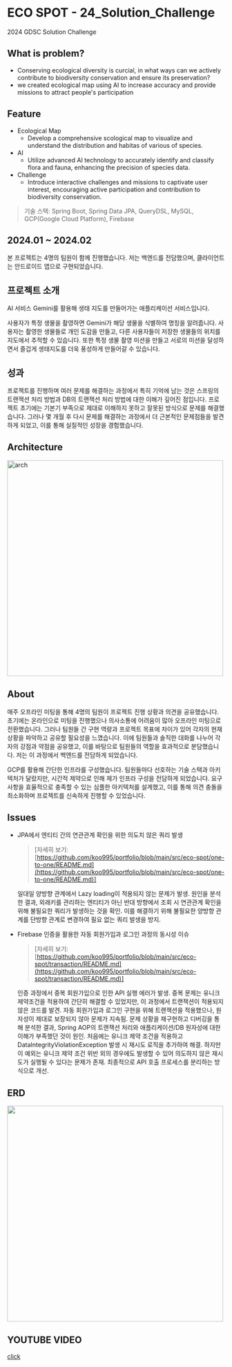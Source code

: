 # ECO SPOT - 24_Solution_Challenge

2024 GDSC Solution Challenge

## What is problem?
- Conserving ecological diversity is curcial, in what ways can we actively contribute to biodiversity conservation and ensure its preservation?
- we created ecological map using AI to increase accuracy and provide missions to attract people's participation
## Feature
- Ecological Map
  - Develop a comprehensive scological map to visualize and understand the distribution and habitas of various of species.
- AI
  - Utilize advanced AI technology to accurately identify and classify flora and fauna, enhancing the precision of species data.
- Challenge
  - Introduce interactive challenges and missions to captivate user interest, encouraging active participation and contribution to biodiversity conservation.

> 기술 스택: Spring Boot, Spring Data JPA, QueryDSL, MySQL, GCP(Google Cloud Platform), Firebase

## 2024.01 ~ 2024.02
본 프로젝트는 4명의 팀원이 함께 진행했습니다. 저는 백엔드를 전담했으며, 클라이언트는 안드로이드 앱으로 구현되었습니다.

## 프로젝트 소개
AI 서비스 Gemini를 활용해 생태 지도를 만들어가는 애플리케이션 서비스입니다.

사용자가 특정 생물을 촬영하면 Gemini가 해당 생물을 식별하여 명칭을 알려줍니다. 사용자는 촬영한 생물들로 개인 도감을 만들고, 다른 사용자들이 저장한 생물들의 위치를 지도에서 추적할 수 있습니다. 또한 특정 생물 촬영 미션을 만들고 서로의 미션을 달성하면서 즐겁게 생태지도를 더욱 풍성하게 만들어갈 수 있습니다.

## 성과
프로젝트를 진행하며 여러 문제를 해결하는 과정에서 특히 기억에 남는 것은 스프링의 트랜잭션 처리 방법과 DB의 트랜잭션 처리 방법에 대한 이해가 깊어진 점입니다. 프로젝트 초기에는 기본기 부족으로 제대로 이해하지 못하고 잘못된 방식으로 문제를 해결했습니다. 그러나 몇 개월 후 다시 문제를 해결하는 과정에서 더 근본적인 문제점들을 발견하게 되었고, 이를 통해 실질적인 성장을 경험했습니다.

## Architecture
<img width="500" alt="arch" src="https://github.com/user-attachments/assets/57a740c1-78c3-4492-b314-ab67c9c0063f">

## About
매주 오프라인 미팅을 통해 4명의 팀원이 프로젝트 진행 상황과 의견을 공유했습니다. 초기에는 온라인으로 미팅을 진행했으나 의사소통에 어려움이 많아 오프라인 미팅으로 전환했습니다. 그러나 팀원들 간 구현 역량과 프로젝트 목표에 차이가 있어 각자의 현재 상황을 파악하고 공유할 필요성을 느꼈습니다. 이에 팀원들과 솔직한 대화를 나누어 각자의 강점과 약점을 공유했고, 이를 바탕으로 팀원들의 역할을 효과적으로 분담했습니다. 저는 이 과정에서 백엔드를 전담하게 되었습니다.

GCP를 활용해 간단한 인프라를 구성했습니다. 팀원들마다 선호하는 기술 스택과 아키텍처가 달랐지만, 시간적 제약으로 인해 제가 인프라 구성을 전담하게 되었습니다. 요구사항을 효율적으로 충족할 수 있는 심플한 아키텍처를 설계했고, 이를 통해 의견 충돌을 최소화하며 프로젝트를 신속하게 진행할 수 있었습니다.

## Issues
- JPA에서 엔티티 간의 연관관계 확인을 위한 의도치 않은 쿼리 발생
  > [자세히 보기: [https://github.com/koo995/portfolio/blob/main/src/eco-spot/one-to-one/README.md](https://github.com/koo995/portfolio/blob/main/src/eco-spot/one-to-one/README.md)]
  
  일대일 양방향 관계에서 Lazy loading이 적용되지 않는 문제가 발생. 원인을 분석한 결과, 외래키를 관리하는 엔티티가 아닌 반대 방향에서 조회 시 연관관계 확인을 위해 불필요한 쿼리가 발생하는 것을 확인.
  이를 해결하기 위해 불필요한 양방향 관계를 단방향 관계로 변경하여 필요 없는 쿼리 발생을 방지.
    
- Firebase 인증을 활용한 자동 회원가입과 로그인 과정의 동시성 이슈
  > [자세히 보기: [https://github.com/koo995/portfolio/blob/main/src/eco-spot/transaction/README.md](https://github.com/koo995/portfolio/blob/main/src/eco-spot/transaction/README.md)]
  
  인증 과정에서 중복 회원가입으로 인한 API 실행 에러가 발생. 중복 문제는 유니크 제약조건을 적용하여 간단히 해결할 수 있었지만, 이 과정에서 트랜잭션이 적용되지 않은 코드를 발견. 자동 회원가입과 로그인 구현을 위해 트랜잭션을 적용했으나, 원자성이 제대로 보장되지 않아 문제가 지속됨. 문제 상황을 재구현하고 디버깅을 통해 분석한 결과, Spring AOP의 트랜잭션 처리와 애플리케이션/DB 원자성에 대한 이해가 부족했던 것이 원인. 처음에는 유니크 제약 조건을 적용하고 DataIntegrityViolationException 발생 시 재시도 로직을 추가하여 해결. 하지만 이 예외는 유니크 제약 조건 위반 외의 경우에도 발생할 수 있어 의도하지 않은 재시도가 실행될 수 있다는 문제가 존재. 최종적으로 API 호출 프로세스를 분리하는 방식으로 개선.

## ERD
<img width=500 src="https://github.com/koo995/algorithm_note/assets/107671886/3ccd1b51-6222-47c4-8e02-e77c20b95112">

## YOUTUBE VIDEO
[click](https://www.youtube.com/watch?v=OBB-oj9h3Ew)
